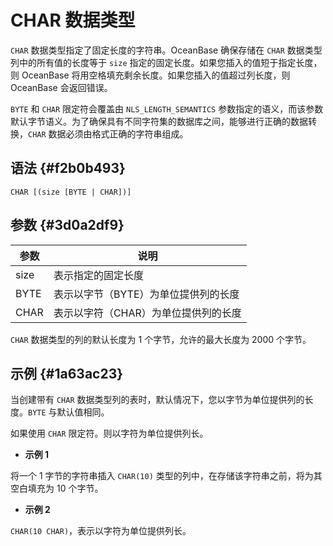 CHAR 数据类型 
==============================



`CHAR` 数据类型指定了固定长度的字符串。OceanBase 确保存储在 `CHAR` 数据类型列中的所有值的长度等于 `size` 指定的固定长度。如果您插入的值短于指定长度，则 OceanBase 将用空格填充剩余长度。如果您插入的值超过列长度，则 OceanBase 会返回错误。

`BYTE` 和 `CHAR` 限定符会覆盖由 `NLS_LENGTH_SEMANTICS` 参数指定的语义，而该参数默认字节语义。为了确保具有不同字符集的数据库之间，能够进行正确的数据转换，`CHAR` 数据必须由格式正确的字符串组成。

语法 {#f2b0b493}
--------------

    CHAR [(size [BYTE | CHAR])]



参数 {#3d0a2df9}
--------------



|  参数  |          说明          |
|------|----------------------|
| size | 表示指定的固定长度            |
| BYTE | 表示以字节（BYTE）为单位提供列的长度 |
| CHAR | 表示以字符（CHAR）为单位提供列的长度 |


`CHAR` 数据类型的列的默认长度为 1 个字节，允许的最大长度为 2000 个字节。

示例 {#1a63ac23}
--------------

当创建带有 `CHAR` 数据类型列的表时，默认情况下，您以字节为单位提供列的长度。`BYTE` 与默认值相同。

如果使用 `CHAR` 限定符。则以字符为单位提供列长。

* **示例 1**

  




将一个 1 字节的字符串插入 `CHAR(10)` 类型的列中，在存储该字符串之前，将为其空白填充为 10 个字节。

* **示例 2** 




`CHAR(10 CHAR)`，表示以字符为单位提供列长。
